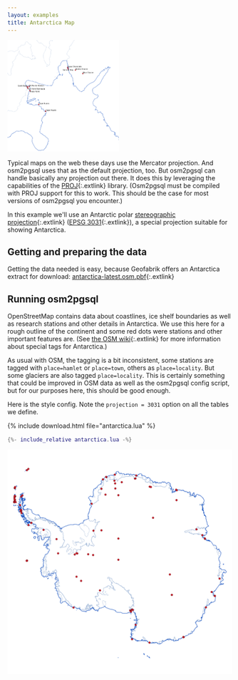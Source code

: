 ```yaml
---
layout: examples
title: Antarctica Map
---
```


<a href="antarctica2.png"><img class="floatright" src="antarctica2.png" width="250" height="250"/></a>

Typical maps on the web these days use the Mercator projection. And osm2pgsql
uses that as the default projection, too. But osm2pgsql can handle basically
any projection out there. It does this by leveraging the capabilities of the
[PROJ](https://proj.org/){:.extlink} library. (Osm2pgsql must be compiled with
PROJ support for this to work. This should be the case for most versions of
osm2pgsql you encounter.)

In this example we'll use an Antarctic polar [stereographic
projection](https://en.wikipedia.org/wiki/Stereographic_projection){:.extlink}
([EPSG 3031](https://epsg.io/3031){:.extlink}), a special projection suitable
for showing Antarctica.

## Getting and preparing the data

Getting the data needed is easy, because Geofabrik offers an Antarctica extract
for download:
[antarctica-latest.osm.pbf](https://download.geofabrik.de/antarctica-latest.osm.pbf){:.extlink}

## Running osm2pgsql

OpenStreetMap contains data about coastlines, ice shelf boundaries as well as
research stations and other details in Antarctica. We use this here for a rough
outline of the continent and some red dots were stations and other important
features are. (See [the OSM
wiki](https://wiki.openstreetmap.org/wiki/Antarctica/Tagging){:.extlink} for
more information about special tags for Antarctica.)

As usual with OSM, the tagging is a bit inconsistent, some stations are tagged
with `place=hamlet` or `place=town`, others as `place=locality`. But some
glaciers are also tagged `place=locality`. This is certainly something that
could be improved in OSM data as well as the osm2pgsql config script, but
for our purposes here, this should be good enough.

Here is the style config. Note the `projection = 3031` option on all the tables
we define.

{% include download.html file="antarctica.lua" %}

```lua
{%- include_relative antarctica.lua -%}
```

<a href="antarctica1.png"><img class="fullwidth" src="antarctica1.png"/></a>
